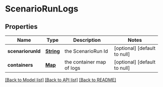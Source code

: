 # ScenarioRunLogs
## Properties

Name | Type | Description | Notes
------------ | ------------- | ------------- | -------------
**scenariorunId** | [**String**](string.md) | the ScenarioRun Id | [optional] [default to null]
**containers** | [**Map**](ScenarioRunContainerLogs.md) | the container map of logs | [optional] [default to null]

[[Back to Model list]](../README.md#documentation-for-models) [[Back to API list]](../README.md#documentation-for-api-endpoints) [[Back to README]](../README.md)

